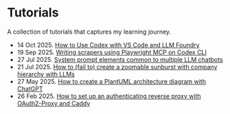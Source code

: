 # Tutorials

A collection of tutorials that captures my learning journey.

- 14 Oct 2025. [How to Use Codex with VS Code and LLM Foundry](codex-llmfoundry/)
- 19 Sep 2025. [Writing scrapers using Playwright MCP on Codex CLI](codex-playwright/)
- 27 Jul 2025. [System prompt elements common to multiple LLM chatbots](system-prompt-elements/)
- 21 Jul 2025. [How to (fail to) create a zoomable sunburst with company hierarchy with LLMs](zoomable-sunburst/)
- 27 May 2025. [How to create a PlantUML architecture diagram with ChatGPT](plantuml/)
- 26 Feb 2025. [How to set up an authenticating reverse proxy with OAuth2-Proxy and Caddy](oauth2-proxy/)
